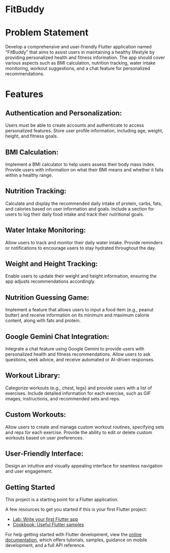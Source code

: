 # FitBuddy

# Problem Statement
Develop a comprehensive and user-friendly Flutter application named "FitBuddy" that aims to assist users in maintaining a healthy lifestyle by providing personalized health and fitness information. The app should cover various aspects such as BMI calculation, nutrition tracking, water intake monitoring, workout suggestions, and a chat feature for personalized recommendations.

# Features
## Authentication and Personalization:

Users must be able to create accounts and authenticate to access personalized features.
Store user profile information, including age, weight, height, and fitness goals.

## BMI Calculation:

Implement a BMI calculator to help users assess their body mass index.
Provide users with information on what their BMI means and whether it falls within a healthy range.

## Nutrition Tracking:

Calculate and display the recommended daily intake of protein, carbs, fats, and calories based on user information and goals.
Include a section for users to log their daily food intake and track their nutritional goals.

## Water Intake Monitoring:

Allow users to track and monitor their daily water intake.
Provide reminders or notifications to encourage users to stay hydrated throughout the day.

## Weight and Height Tracking:

Enable users to update their weight and height information, ensuring the app adjusts recommendations accordingly.

## Nutrition Guessing Game:

Implement a feature that allows users to input a food item (e.g., peanut butter) and receive information on its minimum and maximum calorie content, along with fats and protein.

## Google Gemini Chat Integration:

Integrate a chat feature using Google Gemini to provide users with personalized health and fitness recommendations.
Allow users to ask questions, seek advice, and receive automated or AI-driven responses.

## Workout Library:

Categorize workouts (e.g., chest, legs) and provide users with a list of exercises.
Include detailed information for each exercise, such as GIF images, instructions, and recommended sets and reps.

## Custom Workouts:

Allow users to create and manage custom workout routines, specifying sets and reps for each exercise.
Provide the ability to edit or delete custom workouts based on user preferences.

## User-Friendly Interface:

Design an intuitive and visually appealing interface for seamless navigation and user engagement.


## Getting Started

This project is a starting point for a Flutter application.

A few resources to get you started if this is your first Flutter project:

- [Lab: Write your first Flutter app](https://docs.flutter.dev/get-started/codelab)
- [Cookbook: Useful Flutter samples](https://docs.flutter.dev/cookbook)

For help getting started with Flutter development, view the
[online documentation](https://docs.flutter.dev/), which offers tutorials,
samples, guidance on mobile development, and a full API reference.
